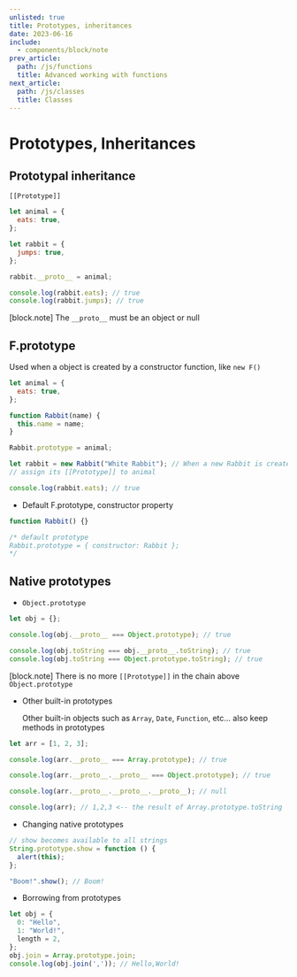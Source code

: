 ```yaml
---
unlisted: true
title: Prototypes, inheritances
date: 2023-06-16
include:
  - components/block/note
prev_article:
  path: /js/functions
  title: Advanced working with functions
next_article:
  path: /js/classes
  title: Classes
---
```


# Prototypes, Inheritances

## Prototypal inheritance

`[[Prototype]]`

```js
let animal = {
  eats: true,
};

let rabbit = {
  jumps: true,
};

rabbit.__proto__ = animal;

console.log(rabbit.eats); // true
console.log(rabbit.jumps); // true
```

[block.note]
  The `__proto__` must be an object or null

## F.prototype

Used when a object is created by a constructor function, like `new F()`

```js
let animal = {
  eats: true,
};

function Rabbit(name) {
  this.name = name;
}

Rabbit.prototype = animal;

let rabbit = new Rabbit("White Rabbit"); // When a new Rabbit is created,
// assign its [[Prototype]] to animal

console.log(rabbit.eats); // true
```

- Default F.prototype, constructor property

```js
function Rabbit() {}

/* default prototype
Rabbit.prototype = { constructor: Rabbit };
*/
```

## Native prototypes

- `Object.prototype`

```js
let obj = {};

console.log(obj.__proto__ === Object.prototype); // true

console.log(obj.toString === obj.__proto__.toString); // true
console.log(obj.toString === Object.prototype.toString); // true
```

[block.note]
  There is no more `[[Prototype]]` in the chain above `Object.prototype`

- Other built-in prototypes

  Other built-in objects such as `Array`, `Date`, `Function`, etc...
  also keep methods in prototypes

```js
let arr = [1, 2, 3];

console.log(arr.__proto__ === Array.prototype); // true

console.log(arr.__proto__.__proto__ === Object.prototype); // true

console.log(arr.__proto__.__proto__.__proto__); // null

console.log(arr); // 1,2,3 <-- the result of Array.prototype.toString
```

- Changing native prototypes

```js
// show becomes available to all strings
String.prototype.show = function () {
  alert(this);
};

"Boom!".show(); // Boom!
```

- Borrowing from prototypes

```js
let obj = {
  0: "Hello",
  1: "World!",
  length = 2,
};
obj.join = Array.prototype.join;
console.log(obj.join(',')); // Hello,World!
```
